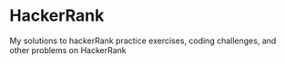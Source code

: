 # HackerRank
My solutions to hackerRank practice exercises, coding challenges, and other problems on HackerRank
